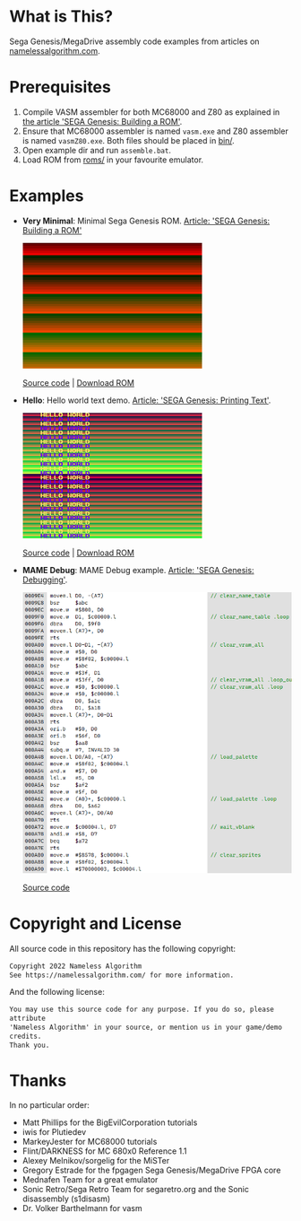# What is This?
Sega Genesis/MegaDrive assembly code examples from articles on [namelessalgorithm.com](https://namelessalgorithm.com/genesis/).

# Prerequisites
1. Compile VASM assembler for both MC68000 and Z80 as explained in [the article 'SEGA Genesis: Building a ROM'](https://namelessalgorithm.com/genesis/blog/genesis/).
2. Ensure that MC68000 assembler is named `vasm.exe` and Z80 assembler is named `vasmZ80.exe`. Both files should be placed in [bin/](bin/).
3. Open example dir and run `assemble.bat`.
4. Load ROM from [roms/](roms/) in your favourite emulator.

# Examples
- **Very Minimal**: Minimal Sega Genesis ROM.
  [Article: 'SEGA Genesis: Building a ROM'](https://namelessalgorithm.com/genesis/blog/genesis/)
  
  ![Very Minimal Screenshot](screenshots/very_minimal.png)
  
  [Source code](src/very_minimal/very_minimal.asm) | [Download ROM](roms/very_minimal.gen?raw=true)

- **Hello**: Hello world text demo.
  [Article: 'SEGA Genesis: Printing Text'](https://namelessalgorithm.com/genesis/blog/text/).
  
  ![Hello Screenshot](screenshots/hello.png)
  
  [Source code](src/hello_world/hello.asm) | [Download ROM](roms/hello.gen?raw=true)

- **MAME Debug**: MAME Debug example.
  [Article: 'SEGA Genesis: Debugging'](https://namelessalgorithm.com/genesis/blog/debug/).
  
  ![Hello Screenshot](screenshots/mame-symbols.png)
  
  [Source code](scripts/mamelabels-vasm.rb)

# Copyright and License
All source code in this repository has the following copyright:
```
Copyright 2022 Nameless Algorithm
See https://namelessalgorithm.com/ for more information.
```
And the following license:
```
You may use this source code for any purpose. If you do so, please attribute
'Nameless Algorithm' in your source, or mention us in your game/demo credits.
Thank you.
```

# Thanks
In no particular order:
- Matt Phillips for the BigEvilCorporation tutorials
- iwis for Plutiedev
- MarkeyJester for MC68000 tutorials
- Flint/DARKNESS for MC 680x0 Reference 1.1
- Alexey Melnikov/sorgelig for the MiSTer
- Gregory Estrade for the fpgagen Sega Genesis/MegaDrive FPGA core
- Mednafen Team for a great emulator
- Sonic Retro/Sega Retro Team for segaretro.org and the Sonic disassembly (s1disasm)
- Dr. Volker Barthelmann for vasm
